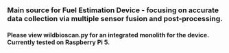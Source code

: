 ### Main source for Fuel Estimation Device - focusing on accurate data collection via multiple sensor fusion and post-processing.

#### Please view wildbioscan.py for an integrated monolith for the device. Currently tested on Raspberry Pi 5. 
